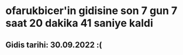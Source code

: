 # ofarukbicer'in gidisine son 7 gun 7 saat 20 dakika 41 saniye kaldi

## Gidis tarihi: 30.09.2022 :(
